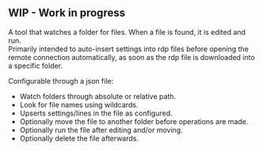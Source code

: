 WIP - Work in progress
---

A tool that watches a folder for files. When a file is found, it is edited and run.\
Primarily intended to auto-insert settings into rdp files before opening the remote connection automatically, as soon as the rdp file is downloaded into a specific folder.

Configurable through a json file:
- Watch folders through absolute or relative path.
- Look for file names using wildcards.
- Upserts settings/lines in the file as configured.
- Optionally move the file to another folder before operations are made.
- Optionally run the file after editing and/or moving.
- Optionally delete the file afterwards.
